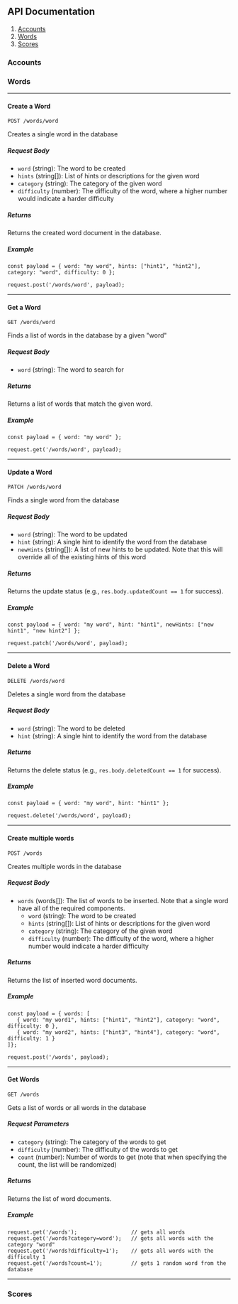 ## API Documentation
1. [Accounts](#accounts)
2. [Words](#words)
3. [Scores](#scores)

### Accounts

### Words
---
#### Create a Word
`POST /words/word`

Creates a single word in the database

##### Request Body
- `word` (string): The word to be created
- `hints` (string[]): List of hints or descriptions for the given word
- `category` (string): The category of the given word
- `difficulty` (number): The difficulty of the word, where a higher number would indicate a harder difficulty
##### Returns
Returns the created word document in the database.

##### Example
```
const payload = { word: "my word", hints: ["hint1", "hint2"], category: "word", difficulty: 0 };

request.post('/words/word', payload);

```

---
#### Get a Word
`GET /words/word`

Finds a list of words in the database by a given "word"

##### Request Body
- `word` (string): The word to search for

##### Returns
Returns a list of words that match the given word.

##### Example
```
const payload = { word: "my word" };

request.get('/words/word', payload);
```

---
#### Update a Word
`PATCH /words/word`

Finds a single word from the database

##### Request Body
- `word` (string): The word to be updated
- `hint` (string): A single hint to identify the word from the database
- `newHints` (string[]): A list of new hints to be updated. Note that this will override all of the existing hints of this word

##### Returns
Returns the update status (e.g., `res.body.updatedCount == 1` for success).

##### Example
```
const payload = { word: "my word", hint: "hint1", newHints: ["new hint1", "new hint2"] };

request.patch('/words/word', payload);
```

---
#### Delete a Word
`DELETE /words/word`

Deletes a single word from the database

##### Request Body
- `word` (string): The word to be deleted
- `hint` (string): A single hint to identify the word from the database

##### Returns
Returns the delete status (e.g., `res.body.deletedCount == 1` for success). 

##### Example
```
const payload = { word: "my word", hint: "hint1" };

request.delete('/words/word', payload);
```

---
#### Create multiple words
`POST /words`

Creates multiple words in the database

##### Request Body
- `words` (words[]): The list of words to be inserted. Note that a single word have all of the required components.
   - `word` (string): The word to be created
   - `hints` (string[]): List of hints or descriptions for the given word
   - `category` (string): The category of the given word
   - `difficulty` (number): The difficulty of the word, where a higher number would indicate a harder difficulty

##### Returns
Returns the list of inserted word documents.

##### Example
```
const payload = { words: [
   { word: "my word1", hints: ["hint1", "hint2"], category: "word", difficulty: 0 },
   { word: "my word2", hints: ["hint3", "hint4"], category: "word", difficulty: 1 }
]};

request.post('/words', payload);
```

---
#### Get Words
`GET /words`

Gets a list of words or all words in the database

##### Request Parameters
- `category` (string): The category of the words to get
- `difficulty` (number): The difficulty of the words to get
- `count` (number): Number of words to get (note that when specifying the count, the list will be randomized)


##### Returns
Returns the list of word documents.

##### Example
```
request.get('/words');                 // gets all words
request.get('/words?category=word');   // gets all words with the category "word"
request.get('/words?difficulty=1');    // gets all words with the difficulty 1
request.get('/words?count=1');         // gets 1 random word from the database
```

---

### Scores